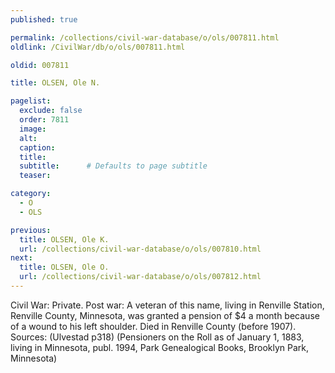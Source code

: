 ```yaml
---
published: true

permalink: /collections/civil-war-database/o/ols/007811.html
oldlink: /CivilWar/db/o/ols/007811.html

oldid: 007811

title: OLSEN, Ole N.

pagelist:
  exclude: false
  order: 7811
  image: 
  alt:
  caption:
  title:
  subtitle:      # Defaults to page subtitle
  teaser:

category: 
  - O 
  - OLS

previous:
  title: OLSEN, Ole K.
  url: /collections/civil-war-database/o/ols/007810.html  
next:
  title: OLSEN, Ole O.
  url: /collections/civil-war-database/o/ols/007812.html   
---
```

Civil War: Private. Post war: A veteran of this name, living in Renville Station, Renville County, Minnesota, was granted a pension of $4 a month because of a wound to his left shoulder. Died in Renville County (before 1907). Sources: (Ulvestad p318) (Pensioners on the Roll as of January 1, 1883, living in Minnesota, publ. 1994, Park Genealogical Books, Brooklyn Park, Minnesota)
